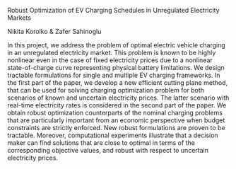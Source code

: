 Robust Optimization of EV Charging Schedules in Unregulated Electricity Markets

Nikita Korolko & Zafer Sahinoglu

In this project, we address the problem of optimal electric vehicle charging in an unregulated electricity market. This problem is known to be highly nonlinear even in the case of fixed electricity prices due to a nonlinear state-of-charge curve representing physical battery limitations. We design tractable formulations for single and multiple EV charging frameworks. In the first part of the paper, we develop a new efficient cutting plane method, that can be used for solving charging optimization problem for both scenarios of known and uncertain electricity prices. The latter scenario with real-time electricity rates is considered in the second part of the paper. We obtain robust optimization counterparts of the nominal charging problems that are particularly important from an economic perspective when budget constraints are strictly enforced. New robust formulations are proven to be tractable. Moreover, computational experiments
illustrate that a decision maker can find solutions that are close to optimal in terms of the corresponding objective values, and
robust with respect to uncertain electricity prices.
